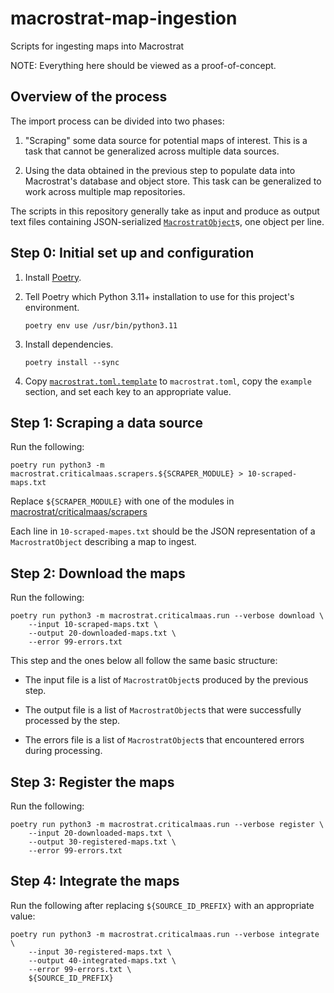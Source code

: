 # macrostrat-map-ingestion

Scripts for ingesting maps into Macrostrat

NOTE: Everything here should be viewed as a proof-of-concept.


## Overview of the process

The import process can be divided into two phases:

1. "Scraping" some data source for potential maps of interest. This is
   a task that cannot be generalized across multiple data sources.

2. Using the data obtained in the previous step to populate data into
   Macrostrat's database and object store. This task can be generalized to
   work across multiple map repositories.

The scripts in this repository generally take as input and produce as output
text files containing JSON-serialized
[`MacrostratObject`](macrostrat/criticalmaas/types.py)s, one object per line.


## Step 0: Initial set up and configuration

1. Install [Poetry](https://python-poetry.org/).

2. Tell Poetry which Python 3.11+ installation to use for this project's environment.

       poetry env use /usr/bin/python3.11

3. Install dependencies.

       poetry install --sync

4. Copy [`macrostrat.toml.template`](macrostrat.toml.template) to
   `macrostrat.toml`, copy the `example` section, and set each key to an
   appropriate value.


## Step 1: Scraping a data source

Run the following:

    poetry run python3 -m macrostrat.criticalmaas.scrapers.${SCRAPER_MODULE} > 10-scraped-maps.txt

Replace `${SCRAPER_MODULE}` with one of the modules in
[macrostrat/criticalmaas/scrapers](macrostrat/criticalmaas/scrapers)

Each line in `10-scraped-mapes.txt` should be the JSON representation of
a `MacrostratObject` describing a map to ingest.


## Step 2: Download the maps

Run the following:

    poetry run python3 -m macrostrat.criticalmaas.run --verbose download \
        --input 10-scraped-maps.txt \
        --output 20-downloaded-maps.txt \
        --error 99-errors.txt

This step and the ones below all follow the same basic structure:

* The input file is a list of `MacrostratObject`s produced by the previous
  step.

* The output file is a list of `MacrostratObject`s that were successfully
  processed by the step.

* The errors file is a list of `MacrostratObject`s that encountered errors
  during processing.


## Step 3: Register the maps

Run the following:

    poetry run python3 -m macrostrat.criticalmaas.run --verbose register \
        --input 20-downloaded-maps.txt \
        --output 30-registered-maps.txt \
        --error 99-errors.txt


## Step 4: Integrate the maps

Run the following after replacing `${SOURCE_ID_PREFIX}` with an appropriate
value:

    poetry run python3 -m macrostrat.criticalmaas.run --verbose integrate \
        --input 30-registered-maps.txt \
        --output 40-integrated-maps.txt \
        --error 99-errors.txt \
        ${SOURCE_ID_PREFIX}
